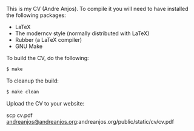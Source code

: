 This is my CV (Andre Anjos). To compile it you will need to have installed the
following packages:

* LaTeX
* The moderncv style (normally distributed with LaTeX)
* Rubber (a LaTeX compiler)
* GNU Make

To build the CV, do the following:

```sh
$ make
```

To cleanup the build:

```sh
$ make clean
```

Upload the CV to your website:

scp cv.pdf andreanjos@andreanjos.org:andreanjos.org/public/static/cv/cv.pdf
